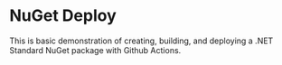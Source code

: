 # NuGet Deploy

This is basic demonstration of creating, building, and deploying a .NET Standard NuGet package with Github Actions.


